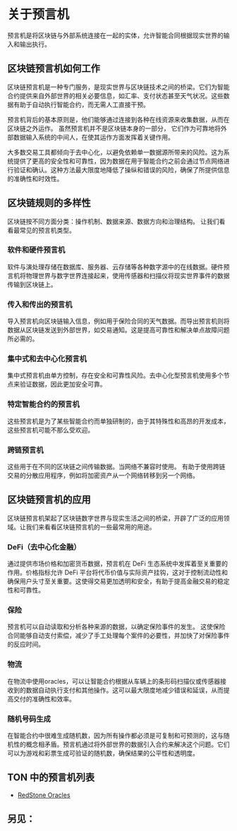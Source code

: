 # 关于预言机

预言机是将区块链与外部系统连接在一起的实体，允许智能合同根据现实世界的输入和输出执行。

## 区块链预言机如何工作

区块链预言机是一种专门服务，是现实世界与区块链技术之间的桥梁。它们为智能合约提供来自外部世界的相关必要信息，如汇率、支付状态甚至天气状况。这些数据有助于自动执行智能合约，而无需人工直接干预。

预言机背后的基本原则是，他们能够通过连接到各种在线资源来收集数据，从而在区块链之外运作。 虽然预言机并不是区块链本身的一部分， 它们作为可靠地将外部数据输入系统的中间人，在使其运作方面发挥着关键作用。

大多数交易工具都倾向于去中心化，以避免依赖单一数据源所带来的风险。这为系统提供了更高的安全性和可靠性，因为数据在用于智能合约之前会通过节点网络进行验证和确认。这种方法最大限度地降低了操纵和错误的风险，确保了所提供信息的准确性和时效性。

## 区块链规则的多样性

区块链按不同方面分类：操作机制、数据来源、数据方向和治理结构。 让我们看看最常见的预言机类型。

### 软件和硬件预言机

软件与演处理存储在数据库、服务器、云存储等各种数字源中的在线数据。硬件预言机将物理世界与数字世界连接起来，使用传感器和扫描仪将现实世界事件的数据传输到区块链上。

### 传入和传出的预言机

导入预言机向区块链输入信息，例如用于保险合同的天气数据。而导出预言机则将数据从区块链发送到外部世界，如交易通知。这是提高可靠性和解决单点故障问题所必需的。

### 集中式和去中心化预言机

集中式预言机由单方控制，存在安全和可靠性风险。去中心化型预言机使用多个节点来验证数据，因此更加安全可靠。

### 特定智能合约的预言机

这些预言机是为了某些智能合约而单独研制的，由于其特殊性和高昂的开发成本，这些预言机可能不那么受欢迎。

### 跨链预言机

这些用于在不同的区块链之间传输数据。当网络不兼容时使用。 有助于使用跨链交易的分散应用程序，例如将加密资产从一个网络转移到另一个网络。

## 区块链预言机的应用

区块链预言机架起了区块链数字世界与现实生活之间的桥梁，开辟了广泛的应用领域。让我们来看看区块链预言机的一些最常用的用途。

### DeFi（去中心化金融）

通过提供市场价格和加密货币数据，预言机在 DeFi 生态系统中发挥着至关重要的作用。价格指标允许 DeFi 平台将代币价值与实际资产挂钩，这对于控制流动性和确保用户头寸至关重要。这使得交易更加透明和安全，有助于提高金融交易的稳定性和可靠性。

### 保险

预言机可以自动读取和分析各种来源的数据，以确定保险事件的发生。 这使保险合同能够自动支付索偿，减少了手工处理每个案件的必要性，并加快了对保险事件的反应时间。

### 物流

在物流中使用oracles，可以让智能合约根据从车辆上的条形码扫描仪或传感器接收到的数据自动执行支付和其他操作。这可以最大限度地减少错误和延误，从而提高交付的准确性和效率。

### 随机号码生成

在智能合约中很难生成随机数，因为所有操作都必须是可复制和可预测的，这与随机性的概念相矛盾。预言机通过将外部世界的数据引入合约来解决这个问题。它们可以为游戏和彩票生成可验证的随机数，确保结果的公平性和透明度。

## TON 中的预言机列表

- [RedStone Oracles](/develop/oracles/red_stone)

## 另见：

